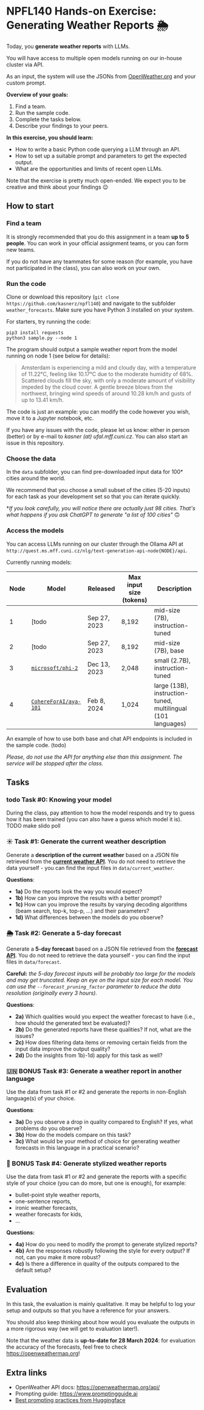 # NPFL140 Hands-on Exercise: Generating Weather Reports 🌦️

Today, you **generate weather reports** with LLMs. 


You will have access to multiple open models running on our in-house cluster via API.

As an input, the system will use the JSONs from [OpenWeather.org](https://openweathermap.org/api) and your custom prompt.

**Overview of your goals:**

1. Find a team.
2. Run the sample code.
3. Complete the tasks below.
4. Describe your findings to your peers.

**In this exercise, you should learn:**
- How to write a basic Python code querying a LLM through an API.
- How to set up a suitable prompt and parameters to get the expected output.
- What are the opportunities and limits of recent open LLMs.

Note that the exercise is pretty much open-ended. We expect you to be creative and think about your findings :wink:

## How to start

### Find a team
It is strongly recommended that you do this assignment in a team **up to 5 people**. 
You can work in your official assignment teams, or you can form new teams.

If you do not have any teammates for some reason (for example, you have not participated in the class), you can also work on your own.

### Run the code

Clone or download this repository (`git clone https://github.com/kasnerz/npfl140`) and navigate to the subfolder `weather_forecasts`. Make sure you have Python 3 installed on your system.

For starters, try running the code:
```
pip3 install requests
python3 sample.py --node 1
```

The program should output a sample weather report from the model running on node 1 (see below for details):
> Amsterdam is experiencing a mild and cloudy day, with a temperature of 11.22°C, feeling like 10.17°C due to the moderate humidity of 68%. Scattered clouds fill the sky, with only a moderate amount of visibility impeded by the cloud cover. A gentle breeze blows from the northwest, bringing wind speeds of around 10.28 km/h and gusts of up to 13.41 km/h.

The code is just an example: you can modify the code however you wish, move it to a Jupyter notebook, etc.

If you have any issues with the code, please let us know: either in person (better) or by e-mail to *kasner (at) ufal.mff.cuni.cz*. You can also start an issue in this repository.

### Choose the data
In the `data` subfolder, you can find pre-downloaded input data for 100* cities around the world. 

We recommend that you choose a small subset of the cities (5-20 inputs)  for each task as your development set so that you can iterate quickly.

**If you look carefully, you will notice there are actually just 98 cities. That's what happens if you ask ChatGPT to generate "a list of 100 cities"* :upside_down_face:


### Access the models

You can access LLMs running on our cluster through the Ollama API at `http://quest.ms.mff.cuni.cz/nlg/text-generation-api-node{NODE}/api`.


Currently running models:

| Node | Model                                                                                             | Released     | Max input size (tokens) | Description                                                  |
| ---- | ------------------------------------------------------------------------------------------------- | ------------ | ----------------------- | ------------------------------------------------------------ |
| 1    | [todo | Sep 27, 2023 | 8,192                   | mid-size (7B), instruction-tuned                             |
| 2    | [todo                   | Sep 27, 2023 | 8,192                   | mid-size (7B), base                                          |
| 3    | [`microsoft/phi-2`](https://huggingface.co/microsoft/phi-2)                                       | Dec 13, 2023 | 2,048                   | small (2.7B), instruction-tuned                              |
| 4    | [`CohereForAI/aya-101`](https://huggingface.co/CohereForAI/aya-101)                               | Feb 8, 2024  | 1,024                   | large (13B), instruction-tuned, multilingual (101 languages) |


An example of how to use both base and chat API endpoints is included in the sample code. (todo)

*Please, do not use the API for anything else than this assignment. The service will be stopped after the class.*


## Tasks

### todo Task #0: Knowing your model
During the class, pay attention to how the model responds and try to guess how it has been trained (you can also have a guess which model it is).
TODO make slido poll

### ☀️ Task #1: Generate the current weather description
Generate a **description of the current weather** based on a JSON file retrieved from the [**current weather API**](https://openweathermap.org/current). You do not need to retrieve the data yourself - you can find the input files in `data/current_weather`.

**Questions**:

- **1a)** Do the reports look the way you would expect? 
- **1b)** How can you improve the results with a better prompt?
- **1c)** How can you improve the results by varying decoding algorithms (beam search, top-k, top-p, ...) and their parameters?
- **1d)** What differences between the models do you observe?

### 🌦️ Task #2: Generate a 5-day forecast

Generate a **5-day forecast** based on a JSON file retrieved from the [**forecast API**](https://openweathermap.org/forecast5). You do not need to retrieve the data yourself - you can find the input files in `data/forecast`. 

**Careful:** *the 5-day forecast inputs will be probably too large for the models and may get truncated. Keep an eye on the input size for each model. You can use the `--forecast_pruning_factor` parameter to reduce the data resolution (originally every 3 hours).*

**Questions**:

- **2a)** Which qualities would you expect the weather forecast to have (i.e., how should the generated text be evaluated)? 
- **2b)** Do the generated reports have these qualities? If not, what are the issues?
- **2c)** How does filtering data items or removing certain fields from the input data improve the output quality?
- **2d)** Do the insights from 1b)-1d) apply for this task as well? 

### 🇺🇳 BONUS Task #3: Generate a weather report in another language
Use the data from task #1 or #2 and generate the reports in non-English language(s) of your choice.

**Questions**:
- **3a)** Do you observe a drop in quality compared to English? If yes, what problems do you observe?
- **3b)** How do the models compare on this task?
- **3c)** What would be your method of choice for generating weather forecasts in this language in a practical scenario?


### 🌈 BONUS Task #4: Generate stylized weather reports
Use the data from task #1 or #2 and generate the reports with a specific style of your choice (you can do more, but one is enough), for example:
- bullet-point style weather reports,
- one-sentence reports,
- ironic weather forecasts,
- weather forecasts for kids,
- ...

**Questions:**
- **4a)** How do you need to modify the prompt to generate stylized reports?
- **4b)** Are the responses robustly following the style for every output? If not, can you make it more robust?
- **4c)** Is there a difference in quality of the outputs compared to the default setup?

## Evaluation

In this task, the evaluation is mainly qualitative. It may be helpful to log your setup and outputs so that you have a reference for your answers.

You should also keep thinking about how would you evaluate the outputs in a more rigorous way (we will get to evaluation later!).

Note that the weather data is **up-to-date for 28 March 2024**: for evaluation the accuracy of the forecasts, feel free to check https://openweathermap.org!

## Extra links
- OpenWeather API docs: https://openweathermap.org/api/
- Prompting guide: https://www.promptingguide.ai
- [Best prompting practices from Huggingface](https://huggingface.co/docs/transformers/main/tasks/prompting#best-practices-of-llm-prompting)
